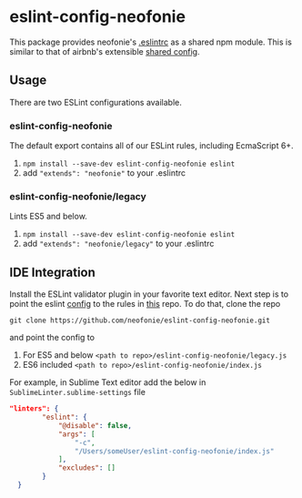 # eslint-config-neofonie

This package provides neofonie's [.eslintrc](./.eslintrc) as a shared npm module. This is similar to that of airbnb's extensible [shared config](https://github.com/airbnb/javascript/tree/master/packages/eslint-config-airbnb). 

## Usage

There are two ESLint configurations available.

### eslint-config-neofonie

The default export contains all of our ESLint rules, including EcmaScript 6+.

1. `npm install --save-dev eslint-config-neofonie eslint`
2. add `"extends": "neofonie"` to your .eslintrc

### eslint-config-neofonie/legacy
Lints ES5 and below.

1. `npm install --save-dev eslint-config-neofonie eslint`
2. add `"extends": "neofonie/legacy"` to your .eslintrc

## IDE Integration
Install the ESLint validator plugin in your favorite text editor. Next step is to point the eslint [config](http://eslint.org/docs/user-guide/configuring) to the rules in [this](https://github.com/neofonie/eslint-config-neofonie) repo. To do that, clone the repo

`git clone https://github.com/neofonie/eslint-config-neofonie.git`

and point the config to 

1. For ES5 and below `<path to repo>/eslint-config-neofonie/legacy.js`
2. ES6 included `<path to repo>/eslint-config-neofonie/index.js`

For example, in Sublime Text editor add the below in `SublimeLinter.sublime-settings` file
```json
"linters": {
        "eslint": {
            "@disable": false,
            "args": [
                "-c",
                "/Users/someUser/eslint-config-neofonie/index.js"
            ],
            "excludes": []
        }
  }
```
